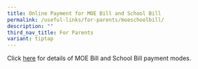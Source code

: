 ```yaml
---
title: Online Payment for MOE Bill and School Bill
permalink: /useful-links/for-parents/moeschoolbill/
description: ""
third_nav_title: For Parents
variant: tiptap
---
```

<p>Click <a href="https://www.moe.gov.sg/financial-matters/fees" rel="noopener noreferrer nofollow" target="_blank">here</a> for
details of MOE Bill and School Bill payment modes.</p>